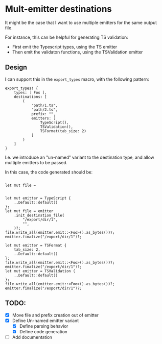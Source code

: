 # Mult-emitter destinations

It might be the case that I want to use multiple emitters for the same output file.

For instance, this can be helpful for generating TS validation:
- First emit the Typescript types, using the TS emitter
- Then emit the validaton functions, using the TSValidation emitter

## Design

I can support this in the `export_types` macro, with the following pattern:

```
export_types! {
    types: [ Foo ],
    destinations: [
        (
            "path/1.ts",
            "path/2.ts",
            prefix: "",
            emitters: [
                TypeScript(),
                TSValidation(),
                TSFormat(tab_size: 2)
            ]
        )
    ]
}
```

I.e. we introduce an "un-named" variant to the destination type, and allow multiple emitters to be passed.

In this case, the code generated should be:

```

let mut file =


let mut emitter = TypeScript {
    ..Default::default()
};
let mut file = emitter
    .init_destination_file(
        "/export/dir/1",
        "",
    )?;
file.write_all(emitter.emit::<Foo>().as_bytes())?;
emitter.finalize("/export/dir/1")?;

let mut emitter = TSFormat {
    tab_size: 2,
    ..Default::default()
};
file.write_all(emitter.emit::<Foo>().as_bytes())?;
emitter.finalize("/export/dir/1")?;
let mut emitter = TSValidation {
    ..Default::default()
};
file.write_all(emitter.emit::<Foo>().as_bytes())?;
emitter.finalize("/export/dir/1")?;
```


## TODO:
- [x] Move file and prefix creation out of emitter
- [x] Define Un-named emitter variant
    - [x] Define parsing behavior
    - [x] Define code generation
- [ ] Add documentation
